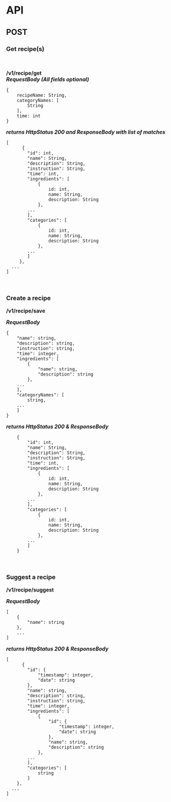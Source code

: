 # API

## POST

### Get recipe(s)
<br>

**/v1/recipe/get**
<br>
***RequestBody (All fields optional)***
```
{
    recipeName: String,
    categoryNames: [
    	String
    ],
    time: int
}
```
***returns HttpStatus 200 and ResponseBody with list of matches***
```
[
      {
	    "id": int,
	    "name": String,
	    "description": String,
	    "instruction": String,
	    "time": int,
	    "ingredients": [
            {
                id: int,
                name: String,
                description: String
            }, 
        ...
        ],
        "categories": [
            {
                id: int,
                name: String,
                description: String
            },
        ...
        ]
     },
  ...
]
```

<br>

### Create a recipe
**/v1/recipe/save**
<br>

***RequestBody***
```
{
    "name": string,
    "description": string,
    "instruction": string,
    "time": integer,
    "ingredients": [
        {
            "name": string,
            "description": string
        },
	...
    ],
    "categoryNames": [
        string,
	...
    ]
}
```
***returns HttpStatus 200 & ResponseBody***
```
    {
	    "id": int,
	    "name": String,
	    "description": String,
	    "instruction": String,
	    "time": int,
	    "ingredients": [
            {
                id: int,
                name: String,
                description: String
            }, 
        ...
        ],
        "categories": [
            {
                id: int,
                name: String,
                description: String
            },
        ...
        ]
    }
```

<br>

### Suggest a recipe
**/v1/recipe/suggest**
<br>

***RequestBody***
```
[
    {
        "name": string
    },
    ...
]
```
***returns HttpStatus 200 & ResponseBody***
```
[
      {
        "id": {
            "timestamp": integer,
            "date": string
        },
        "name": string,
        "description": string,
        "instruction": string,
        "time": integer,
        "ingredients": [
            {
                "id": {
                    "timestamp": integer,
                    "date": string
                },
                "name": string,
                "description": string
            },
	    ...
        ],
        "categories": [
            string
        ]
    },
  ...
]
```
